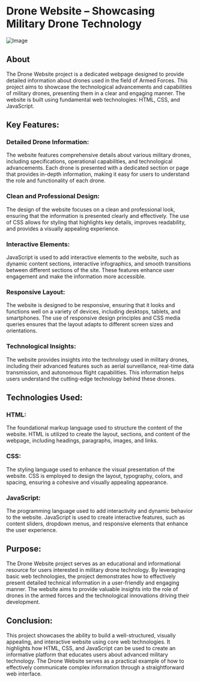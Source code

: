 # Drone Website – Showcasing Military Drone Technology
![Image](https://github.com/user-attachments/assets/219cb664-5307-4d40-9c1f-84a265724309)

<h2>About</h2>
The Drone Website project is a dedicated webpage designed to provide detailed information about drones used in the field of Armed Forces. This project aims to showcase the technological advancements and capabilities of military drones, presenting them in a clear and engaging manner. The website is built using fundamental web technologies: HTML, CSS, and JavaScript.

<h2>Key Features:</h2>
<h3>Detailed Drone Information:</h3>

The website features comprehensive details about various military drones, including specifications, operational capabilities, and technological advancements. Each drone is presented with a dedicated section or page that provides in-depth information, making it easy for users to understand the role and functionality of each drone.
<h3>Clean and Professional Design:</h3>

The design of the website focuses on a clean and professional look, ensuring that the information is presented clearly and effectively. The use of CSS allows for styling that highlights key details, improves readability, and provides a visually appealing experience.
<h3>Interactive Elements:</h3>

JavaScript is used to add interactive elements to the website, such as dynamic content sections, interactive infographics, and smooth transitions between different sections of the site. These features enhance user engagement and make the information more accessible.
<h3>Responsive Layout:</h3>

The website is designed to be responsive, ensuring that it looks and functions well on a variety of devices, including desktops, tablets, and smartphones. The use of responsive design principles and CSS media queries ensures that the layout adapts to different screen sizes and orientations.
<h3>Technological Insights:</h3>

The website provides insights into the technology used in military drones, including their advanced features such as aerial surveillance, real-time data transmission, and autonomous flight capabilities. This information helps users understand the cutting-edge technology behind these drones.
<h2>Technologies Used:</h2>
<h3>HTML:</h3> The foundational markup language used to structure the content of the website. HTML is utilized to create the layout, sections, and content of the webpage, including headings, paragraphs, images, and links.

<h3>CSS:</h3> The styling language used to enhance the visual presentation of the website. CSS is employed to design the layout, typography, colors, and spacing, ensuring a cohesive and visually appealing appearance.

<h3>JavaScript:</h3> The programming language used to add interactivity and dynamic behavior to the website. JavaScript is used to create interactive features, such as content sliders, dropdown menus, and responsive elements that enhance the user experience.

<h2>Purpose:</h2>
The Drone Website project serves as an educational and informational resource for users interested in military drone technology. By leveraging basic web technologies, the project demonstrates how to effectively present detailed technical information in a user-friendly and engaging manner. The website aims to provide valuable insights into the role of drones in the armed forces and the technological innovations driving their development.

<h2>Conclusion:</h2>
This project showcases the ability to build a well-structured, visually appealing, and interactive website using core web technologies. It highlights how HTML, CSS, and JavaScript can be used to create an informative platform that educates users about advanced military technology. The Drone Website serves as a practical example of how to effectively communicate complex information through a straightforward web interface.
